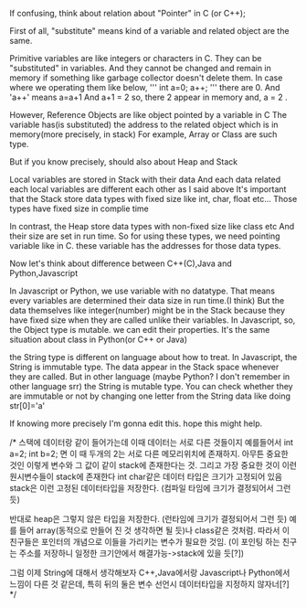 If confusing, think about relation about "Pointer" in C (or C++);

First of all, "substitute" means kind of a variable and related object are the same.

Primitive variables are like integers or characters in C.
They can be "substituted" in variables.
And they cannot be changed and remain in memory if something like garbage collector doesn't delete them.
In case where we operating them like below,
'''
int a=0;
a++;
'''
there are 0.
And 'a++' means a=a+1 And a+1 = 2 so, there 2 appear in memory and, a = 2 .

However, Reference Objects are like object pointed by a variable in C
The variable has(is substituted) the address to the related object which is in memory(more precisely, in stack)
For example, Array or Class are such type.


But if you know precisely, should also about Heap and Stack

Local variables are stored in Stack with their data
And each data related each local variables are different each other as I said above
It's important that the Stack store data types with fixed size like int, char, float etc...
Those types have fixed size in complie time

In contrast, the Heap store data types with non-fixed size like class etc
And their size are set in run time.
So for using these types, we need pointing variable like in C.
these variable has the addresses for those data types.

Now let's think about difference between C++(C),Java and Python,Javascript

In Javascript or Python, we use variable with no datatype.
That means every variables are determined their data size in run time.(I think)
But the data themselves like integer(number) might be in the Stack because they have fixed size when they are called unlike their variables.
In Javascript, so, the Object type is mutable. we can edit their properties. It's the same situation about class in Python(or C++ or Java)

the String type is different on language about how to treat.
In Javascript, the String is immutable type. The data appear in the Stack space whenever they are called.
But in other language (maybe Python? I don't remember in other language srr) the String is mutable type.
You can check whether they are immutable or not by changing one letter from the String data like doing str[0]='a'

If knowing more precisely I'm gonna edit this.
hope this might help.

/*
스택에 데이터랑 같이 들어가는데 이때 데이터는 서로 다른 것들이지 예를들어서
int a=2;
int b=2;
면 이 때 두개의 2는 서로 다른 메모리위치에 존재하지.
아무튼 중요한 것인 이렇게 변수와 그 값이 같이 stack에 존재한다는 것.
그리고 가장 중요한 것이 이런 원시변수들이 stack에 존재한다
int char같은 데이터 타입은 크기가 고정되어 있음
stack은 이런 고정된 데이터타입을 저장한다. (컴파일 타임에 크기가 결정되어서 그런 듯)

반대로 heap은 그렇지 않은 타입을 저장한다. (런타임에 크기가 결정되어서 그런 듯)
예를 들어 array(동적으로 만들어 진 것 생각하면 될 듯)나 class같은 것처럼.
따라서 이 친구들은 포인터의 개념으로 이들을 가리키는 변수가 필요한 것임. (이 포인팅 하는 친구는 주소를 저장하니 일정한 크기안에서 해결가능->stack에 있을 듯[?])

그럼 이제 String에 대해서 생각해보자
C++,Java에서랑 Javascript나 Python에서 느낌이 다른 것 같은데, 특히 뒤의 둘은 변수 선언시 데이터타입을 지정하지 않자너[?]
*/


